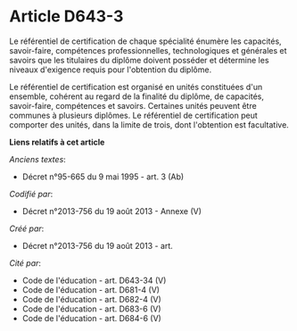 # Article D643-3

Le référentiel de certification de chaque spécialité énumère les capacités, savoir-faire, compétences professionnelles,
technologiques et générales et savoirs que les titulaires du diplôme doivent posséder et détermine les niveaux d'exigence
requis pour l'obtention du diplôme.

Le référentiel de certification est organisé en unités constituées d'un ensemble, cohérent au regard de la finalité du
diplôme, de capacités, savoir-faire, compétences et savoirs. Certaines unités peuvent être communes à plusieurs diplômes. Le
référentiel de certification peut comporter des unités, dans la limite de trois, dont l'obtention est facultative.

**Liens relatifs à cet article**

_Anciens textes_:

  - Décret n°95-665 du 9 mai 1995 - art. 3 (Ab)

_Codifié par_:

  - Décret n°2013-756 du 19 août 2013 -  Annexe (V)

_Créé par_:

  - Décret n°2013-756 du 19 août 2013 - art.

_Cité par_:

  - Code de l'éducation - art. D643-34 (V)
  - Code de l'éducation - art. D681-4 (V)
  - Code de l'éducation - art. D682-4 (V)
  - Code de l'éducation - art. D683-6 (V)
  - Code de l'éducation - art. D684-6 (V)
